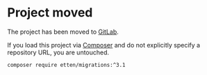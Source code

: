 # Project moved

The project has been moved to [GitLab](https://gitlab.com/etten/migrations).

If you load this project via [Composer](https://getcomposer.org) and do not explicitly specify a repository URL, you are untouched.

    composer require etten/migrations:^3.1
